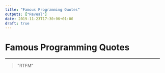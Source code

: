 ```yaml
---
title: "Famous Programming Quotes"
outputs: ["Reveal"]
date: 2019-11-23T17:30:06+01:00
draft: true
---
```


# Famous Programming Quotes

---

> "RTFM"
